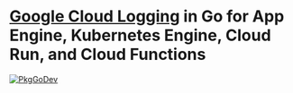 # [Google Cloud Logging](https://cloud.google.com/logging) in Go for App Engine, Kubernetes Engine, Cloud Run, and Cloud Functions

[![PkgGoDev](https://pkg.go.dev/badge/image)](https://pkg.go.dev/github.com/ncruces/go-gcp/glog)
